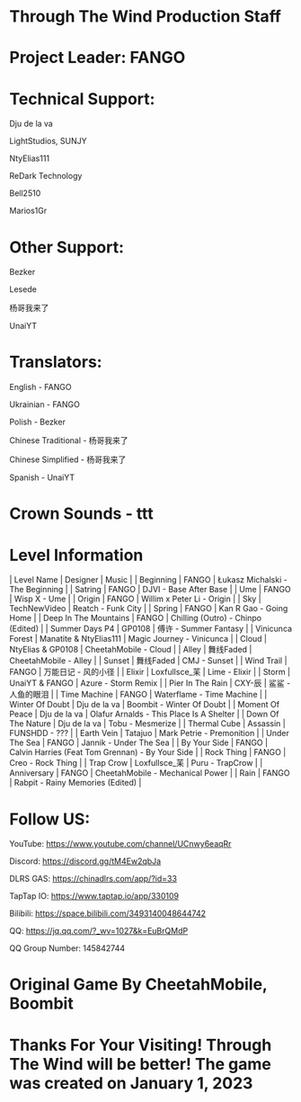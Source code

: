 # Through The Wind Production Staff
# Project Leader: FANGO
# Technical Support:

Dju de la va

LightStudios, SUNJY

NtyElias111

ReDark Technology

Bell2510

Marios1Gr

# Other Support:

Bezker

Lesede

杨哥我来了

UnaiYT

# Translators:                          
English - FANGO     

Ukrainian - FANGO

Polish - Bezker

Chinese Traditional - 杨哥我来了

Chinese Simplified - 杨哥我来了

Spanish - UnaiYT

# Crown Sounds - ttt
# Level Information
| Level Name | Designer | Music |
| Beginning | FANGO | Łukasz Michalski - The Beginning |
| Satring | FANGO | DJVI - Base After Base |
| Ume | FANGO | Wisp X - Ume |
| Origin | FANGO | Willim x Peter Li - Origin |
| Sky | TechNewVideo | Reatch - Funk City |
| Spring | FANGO | Kan R Gao - Going Home |
| Deep In The Mountains | FANGO | Chilling (Outro) - Chinpo (Edited) |
| Summer Days P4 | GP0108 | 傅许 - Summer Fantasy |
| Vinicunca Forest | Manatite & NtyElias111 | Magic Journey - Vinicunca |
| Cloud | NtyElias & GP0108 | CheetahMobile - Cloud |
| Alley  | 舞线Faded | CheetahMobile - Alley |
| Sunset | 舞线Faded | CMJ - Sunset |
| Wind Trail | FANGO | 万能日记 -  风的小径 |
| Elixir | Loxfullsce_苿 | Lime - Elixir |
| Storm | UnaiYT & FANGO | Azure - Storm Remix |
| Pier In The Rain | CXY-辰 | 鲨鲨 - 人鱼的眼泪 |
| Time Machine | FANGO | Waterflame - Time Machine |
| Winter Of Doubt | Dju de la va | Boombit - Winter Of Doubt |
| Moment Of Peace | Dju de la va | Olafur Arnalds -  This Place Is A Shelter |
| Down Of The Nature | Dju de la va | Tobu - Mesmerize |
| Thermal Cube | Assassin | FUNSHDD - ??? |
| Earth Vein | Tatajuo | Mark Petrie - Premonition |
| Under The Sea | FANGO | Jannik - Under The Sea |
| By Your Side | FANGO | Calvin Harries (Feat Tom Grennan) - By Your Side |
| Rock Thing | FANGO | Creo - Rock Thing |
| Trap Crow | Loxfullsce_苿 | Puru - TrapCrow |
| Anniversary | FANGO | CheetahMobile - Mechanical Power |
| Rain | FANGO | Rabpit - Rainy Memories (Edited) |
# Follow US:

YouTube: https://www.youtube.com/channel/UCnwy6eaqRr

Discord: https://discord.gg/tM4Ew2qbJa

DLRS GAS: https://chinadlrs.com/app/?id=33

TapTap IO: https://www.taptap.io/app/330109

Bilibili: https://space.bilibili.com/3493140048644742

QQ: https://jq.qq.com/?_wv=1027&k=EuBrQMdP

QQ Group Number: 145842744

# Original Game By CheetahMobile, Boombit
# Thanks For Your Visiting! Through The Wind will be better! The game was created on January 1, 2023
